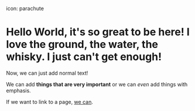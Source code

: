 icon: parachute

# Hello World, it's so great to be here! I love the ground, the water, the whisky. I just can't get enough!

Now, we can just add normal text!

We can add **things that are very important** or we can *even* add things with emphasis.

If we want to link to a page, [we can](/story).

